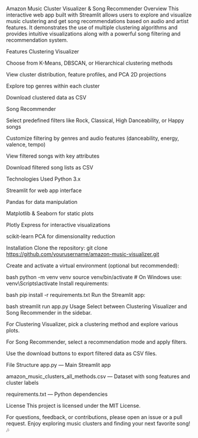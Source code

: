 Amazon Music Cluster Visualizer & Song Recommender
Overview
This interactive web app built with Streamlit allows users to explore and visualize music clustering and get song recommendations based on audio and artist features. It demonstrates the use of multiple clustering algorithms and provides intuitive visualizations along with a powerful song filtering and recommendation system.

Features
Clustering Visualizer

Choose from K-Means, DBSCAN, or Hierarchical clustering methods

View cluster distribution, feature profiles, and PCA 2D projections

Explore top genres within each cluster

Download clustered data as CSV

Song Recommender

Select predefined filters like Rock, Classical, High Danceability, or Happy songs

Customize filtering by genres and audio features (danceability, energy, valence, tempo)

View filtered songs with key attributes

Download filtered song lists as CSV

Technologies Used
Python 3.x

Streamlit for web app interface

Pandas for data manipulation

Matplotlib & Seaborn for static plots

Plotly Express for interactive visualizations

scikit-learn PCA for dimensionality reduction

Installation
Clone the repository:
git clone https://github.com/yourusername/amazon-music-visualizer.git

Create and activate a virtual environment (optional but recommended):

bash
python -m venv venv
source venv/bin/activate  # On Windows use: venv\Scripts\activate
Install requirements:

bash
pip install -r requirements.txt
Run the Streamlit app:

bash
streamlit run app.py
Usage
Select between Clustering Visualizer and Song Recommender in the sidebar.

For Clustering Visualizer, pick a clustering method and explore various plots.

For Song Recommender, select a recommendation mode and apply filters.

Use the download buttons to export filtered data as CSV files.

File Structure
app.py — Main Streamlit app

amazon_music_clusters_all_methods.csv — Dataset with song features and cluster labels

requirements.txt — Python dependencies

License
This project is licensed under the MIT License.

For questions, feedback, or contributions, please open an issue or a pull request. Enjoy exploring music clusters and finding your next favorite song! 🎶
